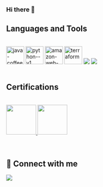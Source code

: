 ### Hi there 👋

## Languages and Tools

<div style="display: inline_block"><br>

  <img width="48" height="48" src="https://img.icons8.com/color/48/java-coffee-cup-logo--v1.png" alt="java-coffee-cup-logo--v1"/>
  <img width="48" height="48" src="https://img.icons8.com/color/48/python--v1.png" alt="python--v1"/>
  <img width="48" height="48" src="https://img.icons8.com/color/48/000000/amazon-web-services.png" alt="amazon-web-services"/>
  <img width="48" height="48" src="https://img.icons8.com/color/48/terraform.png" alt="terraform"/>
  <img src="https://img.icons8.com/color/48/000000/git.png"/>
  <img src="https://img.icons8.com/color/48/000000/linux--v2.png"/>
</div>

<br />

## Certifications

<div style="display: inline_block"><br>
  <a alt="AWS Certifed Developer Associate verification link" href="https://www.credly.com/badges/d5c5d23e-a2f0-4469-8cbb-03bf119aa292/public_url" >
    <img src="https://images.credly.com/size/110x110/images/00634f82-b07f-4bbd-a6bb-53de397fc3a6/image.png" height="80px" width="80px" />
  </a>
 
   <a alt="AWS Certifed Developer Associate verification link" href="http://badges.com.br/share/528cf8fa3b49a15721e863be3489592f.php?a=4452" >
    <img src="https://www.brasilopenbadge.com.br/badge/4452.png?nocache=430962062" height="80px" width="80px" />
  </a>
  
</div>
<br />
<br />

## 👋 Connect with me

<div>
  <a href="www.linkedin.com/in/marcos-vinicius-andré-rocha-0aa147146" target="_blank">
    <img src="https://img.shields.io/badge/LinkedIn-0077B5?style=for-the-badge&logo=linkedin&logoColor=white" />
  </a>   
</div>
